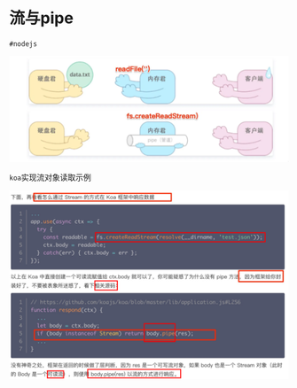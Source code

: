 
# 流与pipe

`#nodejs` 

![图片&文件](./files/20241027-6.png)

`koa`实现流对象读取示例

![图片&文件](./files/20241027-7.png)
